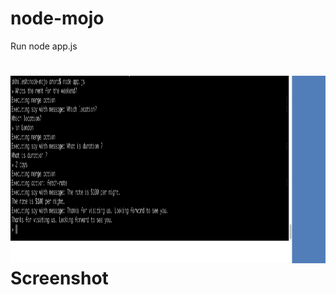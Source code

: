# node-mojo

Run node app.js
# <img src="https://github.com/akhilesharora/node-mojo/blob/master/demo.png" height="300px" width="650px">Screenshot </img>